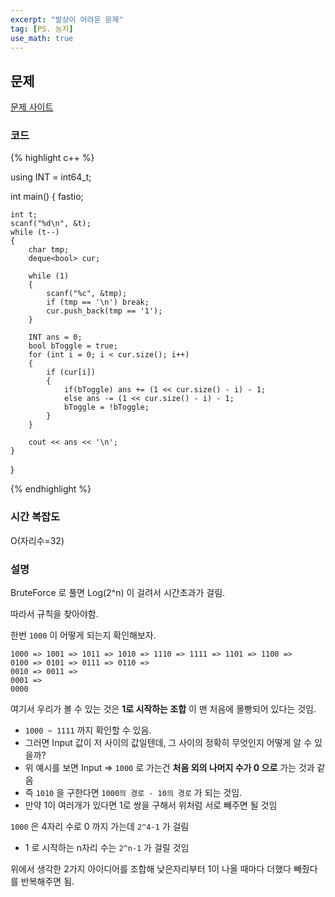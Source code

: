 ```yaml
---
excerpt: "발상이 어려운 문제"
tag: [PS. 능지]
use_math: true
---
```

## 문제

[문제 사이트](https://www.acmicpc.net/problem/10258)

### 코드

{% highlight c++ %}

using INT = int64_t;

int main()
{
	fastio;

	int t;
	scanf("%d\n", &t);
	while (t--)
	{
		char tmp; 
		deque<bool> cur;

		while (1)
		{
			scanf("%c", &tmp);
			if (tmp == '\n') break;
			cur.push_back(tmp == '1');
		}

		INT ans = 0;
		bool bToggle = true;
		for (int i = 0; i < cur.size(); i++)
		{
			if (cur[i])
			{
				if(bToggle) ans += (1 << cur.size() - i) - 1;
				else ans -= (1 << cur.size() - i) - 1;
				bToggle = !bToggle;
			}
		}

		cout << ans << '\n';
	}
}

{% endhighlight %}

### 시간 복잡도

O(자리수=32)

### 설명

BruteForce 로 풀면 Log(2^n) 이 걸려서 시간초과가 걸림.

따라서 규칙을 찾아야함.

한번 ```1000``` 이 어떻게 되는지 확인해보자.

```
1000 => 1001 => 1011 => 1010 => 1110 => 1111 => 1101 => 1100 =>
0100 => 0101 => 0111 => 0110 => 
0010 => 0011 =>
0001 =>
0000
```

여기서 우리가 볼 수 있는 것은 __1로 시작하는 조합__ 이 맨 처음에 몰빵되어 있다는 것임.
+ ```1000 ~ 1111``` 까지 확인할 수 있음.
+ 그러면 Input 값이 저 사이의 값일텐데, 그 사이의 정확히 무엇인지 어떻게 알 수 있을까?
+ 위 예시를 보면 Input => ```1000``` 로 가는건   __처음 외의 나머지 수가 0 으로__ 가는 것과 같음
+ 즉 ```1010``` 을 구한다면 ```1000의 경로 - 10의 경로``` 가 되는 것임.
+ 만약 1이 여러개가 있다면 1로 쌍을 구해서 위처럼 서로 빼주면 될 것임

```1000``` 은 4자리 수로 0 까지 가는데 ```2^4-1``` 가 걸림
  + 1 로 시작하는 n자리 수는 ```2^n-1``` 가 걸릴 것임

위에서 생각한 2가지 아이디어를 조합해 낮은자리부터 1이 나올 때마다 더했다 빼줬다를 반복해주면 됨.
